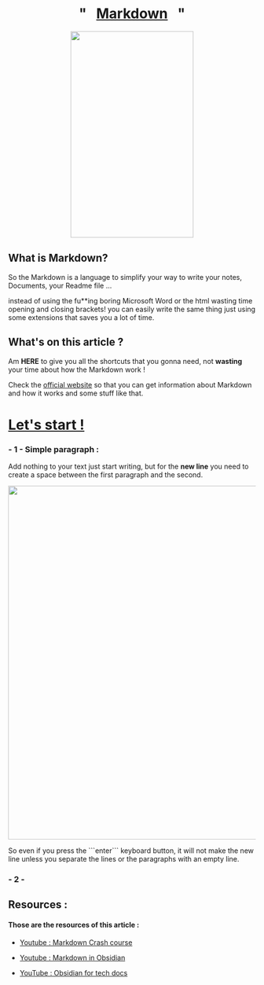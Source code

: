 <h1 align = "center" >"&nbsp;&nbsp;&nbsp;<u>Markdown</u>&nbsp;&nbsp;&nbsp;"</h1>

<p align = "center">
<img src="https://camo.githubusercontent.com/bbdb181f583c450073d36cb77e544e613b49f062773f96cdaa065da5a5f0de95/68747470733a2f2f692e696d67666c69702e636f6d2f39626e7737722e6a7067" width="250" height="420">
</p>


## What is Markdown?

So the Markdown is a language to simplify your way to write your notes, Documents, your Readme file ... 

instead of using the fu\*\*ing boring Microsoft Word or the html wasting time opening and closing brackets! you can easily write the same thing just using some extensions that saves you a lot of time. 

## What's on this article ?

Am **HERE** to give you all the shortcuts that you gonna need, not **wasting** your time about how the Markdown work !

Check the [official website](https://www.markdownguide.org/getting-started/) so that you can get information about Markdown and how it works and some stuff like that. 


# <u>Let's start !</u>
### - 1 - Simple paragraph : 
Add nothing to your text just start writing, but for the **new line** you need to create a space between the first paragraph and the second.
<p align = "center">
<img src="https://lh3.googleusercontent.com/fife/ALs6j_F0DV-YsxJTl-58fOnyMA4a6ywNDqwMDfwf3P0-DEqOV2DzaZFpIu4yn84lSG8ENb4Mox0OEvVq-2MTWL4HbUPsiqYPpiXS4mG0co1i5hBwhmXcVeCBnY2rXu9SDu0EE4U41Tlju6_3RXaOCqzqegi1orl47PMifmwZGBsvqg88p_gJSY1wC80GPdHY1aAJW-QGstUiCqUJiLMgl5hZ_hjYAGp0KFuTwO9Tvv9O4VQ8zlz4G1KdaO1Z_lgk_XYj1e96qEtqmSRIFrY4BSHE4NMkRcU1kjXg8lm9QeBnIx_R7Au3aMS-abWXihSe5P_N1_FQYlz2iwu-c8vZDnsiZ7eR_fk4rGMuqDeuA8uCU61yJpZTM-fCEkDhp7jo9n1fmM0BFYP3UeTaplRgVGfmdcC5IZa5-tK36alH2_6P4F4PWzTl_OmNBUJamMs_pGHFowpCKYO2jIDdhUGS3S4t_ndhr-PdIX7EPryAKdH2D8SZ-Va8tBRpXIcRku8wo-7jiRFAt6irihRS-gJEFMQjtFDWNSUpnY3YcZPr-jJbn5c3_9a3HnDlPIhXOUmcBnQ6lO3SXXnoesrto6e09dGRkp2WcxsqUTmtz6_gC93hgknu72EpMDPpjTM5nIKuQMTf7BCPSdBjWtKFYEe19_QcFQs1BaVZWGNur4yeZhXWQJizhlWQHSh0Hd3_m8kAwkuZdH5ORtWlGeEJXWadfQ2lJrCT8z1HcSx4JwGeJWCBWPS5WhOEWc_GMZo8MTVhJtEJkYN2ET5TEDaffoklhLHrZI-D8MkYr9XEtO5_qLDn1q-le8-ya7Bnboec_KAkC7pGL0SXJI5Qa-hVyIicKjvh68gY0IG5yxLIAtTs_JbAT1phanKA9HXPsypYSP0hGTpY5T3_rZD270jd48EygYDrhIM2CTLkmht_RRvoscL7jDZNP0LdSmTzSopYgKKBa1d4exIiiqT9k5u4Se4oT8HvQwF6EAFmcTbY2chmi3-bZFFmr74cBchBhUgfDvnc37qMIEL32-yNh5SYj3zpsm56NrReFxGfKvMkehPv7NWWrIrrZvrlEYAkxWLFd67M8D3R-mZFSx04LdPUd7RV7Kr-WATuu7JPu9xR6k3P2F_gxcLtpiwxEmtPxS-Ml82iOj8w1tUo_qA5sWNncUnQ1vV4-kUFGQyioEv1-GoOH4X4mP-ZuyyleGabhYP4e0ygGOjN5VPBro0cTfXVuEqD-Gv2jwsTkYCVlTjOjr3ALzbaJguucMswo1FiqSIFc3S5m27TcpqjIt8R9H5bcirfXQV60nSOnGdpGWcwYqgvIZrkFeLUlgba1ekYIm4oKK-X_almflAEBbTeYoeLLm9-CNZU0C0khVZ6BoJuRUAsbDBtUkUXkBG-sows2KoECtpzU2d919Rm8UhJ__aaw5z3QSGLEzjxR3-u8gNv6nX-JRS42E-Ge7nzckghpD8qFCQDgqwx2mjNST3dthPNZx3s9K_koUp2ChTE6vHOhYlLhjzCot9AMhQotwIRkLKifVwOib5fBClPle-LKBFBKxDyySZ0yf4S7cpG-QdR3wU3deC21M9VCDODytHU0zlExm6xtFGwmt1nqTcTUlaJn1_t=w1920-h932" width="720" />
</p>
So even if you press the ```enter```  keyboard button, it will not make the new line unless you separate the lines or the paragraphs with an empty line.

### - 2 - 
## Resources :
#### Those are the resources of this article :

- [Youtube : Markdown Crash course](https://www.youtube.com/watch?v=_PPWWRV6gbA&t=60s&ab_channel=WebDevSimplified)  

- [Youtube : Markdown in Obsidian](https://www.youtube.com/watch?v=d8fXEhWy_rY&ab_channel=FromSergio)

- [YouTube : Obsidian for tech docs](https://www.youtube.com/watch?v=cBzc5r-FNW0&ab_channel=ChristianLempa)

